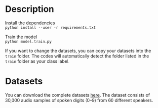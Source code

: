 # Description
Install the dependencies \
`python install --user -r requirements.txt` 

Train the model \
`python model.train.py`

If you want to change the datasets, you can copy your datasets into the `train` folder. The codes will automatically detect the folder listed in the `train` folder as your class label.

# Datasets
You can download the complete datasets <a href="https://github.com/soerenab/AudioMNIST">here</a>. The dataset consists of 30,000 audio samples of spoken digits (0–9) from 60 different speakers.